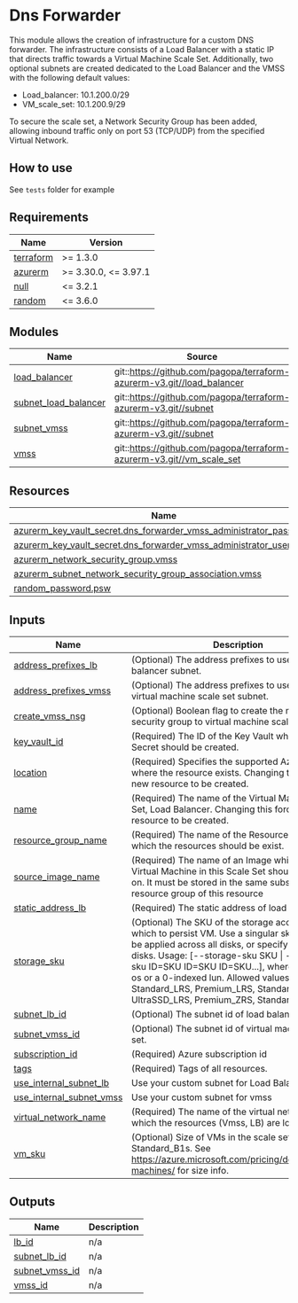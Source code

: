 # Dns Forwarder

This module allows the creation of infrastructure for a custom DNS forwarder. The infrastructure consists of a Load Balancer with a static IP that directs traffic towards a Virtual Machine Scale Set. Additionally, two optional subnets are created dedicated to the Load Balancer and the VMSS with the following default values:

- Load_balancer: 10.1.200.0/29
- VM_scale_set: 10.1.200.9/29

To secure the scale set, a Network Security Group has been added, allowing inbound traffic only on port 53 (TCP/UDP) from the specified Virtual Network.

## How to use

See `tests` folder for example

<!-- markdownlint-disable -->
<!-- BEGINNING OF PRE-COMMIT-TERRAFORM DOCS HOOK -->
## Requirements

| Name | Version |
|------|---------|
| <a name="requirement_terraform"></a> [terraform](#requirement\_terraform) | >= 1.3.0 |
| <a name="requirement_azurerm"></a> [azurerm](#requirement\_azurerm) | >= 3.30.0, <= 3.97.1 |
| <a name="requirement_null"></a> [null](#requirement\_null) | <= 3.2.1 |
| <a name="requirement_random"></a> [random](#requirement\_random) | <= 3.6.0 |

## Modules

| Name | Source | Version |
|------|--------|---------|
| <a name="module_load_balancer"></a> [load\_balancer](#module\_load\_balancer) | git::https://github.com/pagopa/terraform-azurerm-v3.git//load_balancer | v8.8.0 |
| <a name="module_subnet_load_balancer"></a> [subnet\_load\_balancer](#module\_subnet\_load\_balancer) | git::https://github.com/pagopa/terraform-azurerm-v3.git//subnet | v8.8.0 |
| <a name="module_subnet_vmss"></a> [subnet\_vmss](#module\_subnet\_vmss) | git::https://github.com/pagopa/terraform-azurerm-v3.git//subnet | v8.8.0 |
| <a name="module_vmss"></a> [vmss](#module\_vmss) | git::https://github.com/pagopa/terraform-azurerm-v3.git//vm_scale_set | v8.8.0 |

## Resources

| Name | Type |
|------|------|
| [azurerm_key_vault_secret.dns_forwarder_vmss_administrator_password](https://registry.terraform.io/providers/hashicorp/azurerm/latest/docs/resources/key_vault_secret) | resource |
| [azurerm_key_vault_secret.dns_forwarder_vmss_administrator_username](https://registry.terraform.io/providers/hashicorp/azurerm/latest/docs/resources/key_vault_secret) | resource |
| [azurerm_network_security_group.vmss](https://registry.terraform.io/providers/hashicorp/azurerm/latest/docs/resources/network_security_group) | resource |
| [azurerm_subnet_network_security_group_association.vmss](https://registry.terraform.io/providers/hashicorp/azurerm/latest/docs/resources/subnet_network_security_group_association) | resource |
| [random_password.psw](https://registry.terraform.io/providers/hashicorp/random/latest/docs/resources/password) | resource |

## Inputs

| Name | Description | Type | Default | Required |
|------|-------------|------|---------|:--------:|
| <a name="input_address_prefixes_lb"></a> [address\_prefixes\_lb](#input\_address\_prefixes\_lb) | (Optional) The address prefixes to use for load balancer subnet. | `string` | `"10.1.200.0/29"` | no |
| <a name="input_address_prefixes_vmss"></a> [address\_prefixes\_vmss](#input\_address\_prefixes\_vmss) | (Optional) The address prefixes to use for the virtual machine scale set subnet. | `string` | `"10.1.200.8/29"` | no |
| <a name="input_create_vmss_nsg"></a> [create\_vmss\_nsg](#input\_create\_vmss\_nsg) | (Optional) Boolean flag to create the network security group to virtual machine scale set. | `bool` | `true` | no |
| <a name="input_key_vault_id"></a> [key\_vault\_id](#input\_key\_vault\_id) | (Required) The ID of the Key Vault where the Secret should be created. | `string` | n/a | yes |
| <a name="input_location"></a> [location](#input\_location) | (Required) Specifies the supported Azure location where the resource exists. Changing this forces a new resource to be created. | `string` | n/a | yes |
| <a name="input_name"></a> [name](#input\_name) | (Required) The name of the Virtual Machine Scale Set, Load Balancer. Changing this forces a new resource to be created. | `string` | n/a | yes |
| <a name="input_resource_group_name"></a> [resource\_group\_name](#input\_resource\_group\_name) | (Required) The name of the Resource Group in which the resources should be exist. | `string` | n/a | yes |
| <a name="input_source_image_name"></a> [source\_image\_name](#input\_source\_image\_name) | (Required) The name of an Image which each Virtual Machine in this Scale Set should be based on. It must be stored in the same subscription & resource group of this resource | `string` | n/a | yes |
| <a name="input_static_address_lb"></a> [static\_address\_lb](#input\_static\_address\_lb) | (Required) The static address of load balancer. | `string` | n/a | yes |
| <a name="input_storage_sku"></a> [storage\_sku](#input\_storage\_sku) | (Optional) The SKU of the storage account with which to persist VM. Use a singular sku that would be applied across all disks, or specify individual disks. Usage: [--storage-sku SKU \| --storage-sku ID=SKU ID=SKU ID=SKU...], where each ID is os or a 0-indexed lun. Allowed values: Standard\_LRS, Premium\_LRS, StandardSSD\_LRS, UltraSSD\_LRS, Premium\_ZRS, StandardSSD\_ZRS. | `string` | `"StandardSSD_ZRS"` | no |
| <a name="input_subnet_lb_id"></a> [subnet\_lb\_id](#input\_subnet\_lb\_id) | (Optional) The subnet id of load balancer. | `string` | `null` | no |
| <a name="input_subnet_vmss_id"></a> [subnet\_vmss\_id](#input\_subnet\_vmss\_id) | (Optional) The subnet id of virtual machine scale set. | `string` | `null` | no |
| <a name="input_subscription_id"></a> [subscription\_id](#input\_subscription\_id) | (Required) Azure subscription id | `string` | n/a | yes |
| <a name="input_tags"></a> [tags](#input\_tags) | (Required) Tags of all resources. | `map(any)` | n/a | yes |
| <a name="input_use_internal_subnet_lb"></a> [use\_internal\_subnet\_lb](#input\_use\_internal\_subnet\_lb) | Use your custom subnet for Load Balancer | `bool` | `false` | no |
| <a name="input_use_internal_subnet_vmss"></a> [use\_internal\_subnet\_vmss](#input\_use\_internal\_subnet\_vmss) | Use your custom subnet for vmss | `bool` | `false` | no |
| <a name="input_virtual_network_name"></a> [virtual\_network\_name](#input\_virtual\_network\_name) | (Required) The name of the virtual network in which the resources (Vmss, LB) are located. | `string` | n/a | yes |
| <a name="input_vm_sku"></a> [vm\_sku](#input\_vm\_sku) | (Optional) Size of VMs in the scale set. Default to Standard\_B1s. See https://azure.microsoft.com/pricing/details/virtual-machines/ for size info. | `string` | `"Standard_B1s"` | no |

## Outputs

| Name | Description |
|------|-------------|
| <a name="output_lb_id"></a> [lb\_id](#output\_lb\_id) | n/a |
| <a name="output_subnet_lb_id"></a> [subnet\_lb\_id](#output\_subnet\_lb\_id) | n/a |
| <a name="output_subnet_vmss_id"></a> [subnet\_vmss\_id](#output\_subnet\_vmss\_id) | n/a |
| <a name="output_vmss_id"></a> [vmss\_id](#output\_vmss\_id) | n/a |
<!-- END OF PRE-COMMIT-TERRAFORM DOCS HOOK -->
